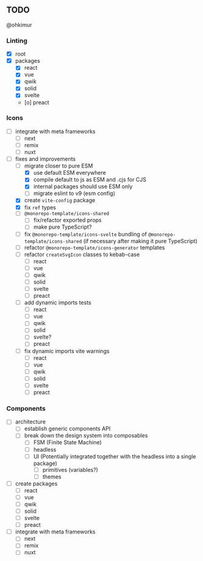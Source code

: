 ## TODO

@ohkimur

### Linting

- [x] root
- [x] packages
  - [x] react
  - [x] vue
  - [x] qwik
  - [x] solid
  - [x] svelte
  - [o] preact

### Icons

- [ ] integrate with meta frameworks
  - [ ] next
  - [ ] remix
  - [ ] nuxt
- [ ] fixes and improvements
  - [ ] migrate closer to pure ESM
    - [x] use default ESM everywhere
    - [x] compile default to js as ESM and .cjs for CJS
    - [x] internal packages should use ESM only
    - [ ] migrate eslint to v9 (esm config)
  - [x] create `vite-config` package
  - [x] fix `ref` types
  - [ ] `@monorepo-template/icons-shared`
    - [ ] fix/refactor exported props
    - [ ] make pure TypeScript?
  - [ ] fix `@monorepo-template/icons-svelte` bundling of `@monorepo-template/icons-shared` (if necessary after making it pure TypeScript)
  - [ ] refactor `@monorepo-template/icons-generator` templates
  - [ ] refactor `createSvgIcon` classes to kebab-case
    - [ ] react
    - [ ] vue
    - [ ] qwik
    - [ ] solid
    - [ ] svelte
    - [ ] preact
  - [ ] add dynamic imports tests
    - [ ] react
    - [ ] vue
    - [ ] qwik
    - [ ] solid
    - [ ] svelte?
    - [ ] preact
  - [ ] fix dynamic imports vite warnings
    - [ ] react
    - [ ] vue
    - [ ] qwik
    - [ ] solid
    - [ ] svelte
    - [ ] preact

### Components

- [ ] architecture
  - [ ] establish generic components API
  - [ ] break down the design system into composables
    - [ ] FSM (Finite State Machine)
    - [ ] headless
    - [ ] UI (Potentially integrated together with the headless into a single package)
      - [ ] primitives (variables?)
      - [ ] themes
- [ ] create packages
  - [ ] react
  - [ ] vue
  - [ ] qwik
  - [ ] solid
  - [ ] svelte
  - [ ] preact
- [ ] integrate with meta frameworks
  - [ ] next
  - [ ] remix
  - [ ] nuxt
